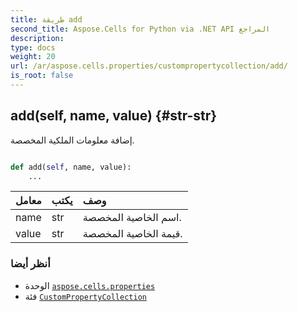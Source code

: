 ```yaml
---
title: طريقة add
second_title: Aspose.Cells for Python via .NET API المراجع
description:
type: docs
weight: 20
url: /ar/aspose.cells.properties/custompropertycollection/add/
is_root: false
---
```

##  add(self, name, value) {#str-str}
إضافة معلومات الملكية المخصصة.



```python

def add(self, name, value):
    ...
```


| معامل| يكتب| وصف|
| :- | :- | :- |
| name | str | اسم الخاصية المخصصة.|
| value | str | قيمة الخاصية المخصصة.|



###  أنظر أيضا
* الوحدة [`aspose.cells.properties`](../../)
* فئة [`CustomPropertyCollection`](/cells/python-net/ar/aspose.cells.properties/custompropertycollection)
